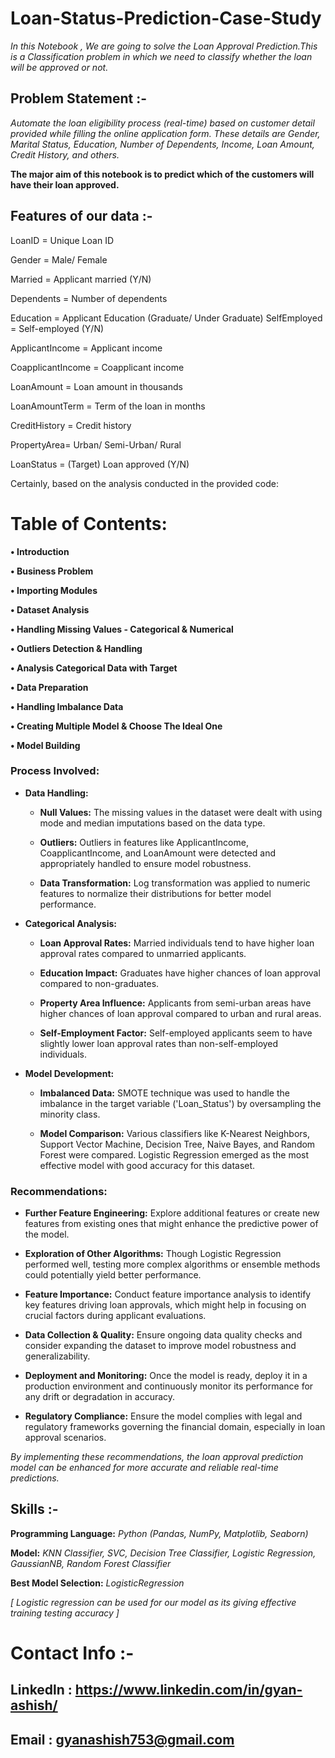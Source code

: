 # Loan-Status-Prediction-Case-Study

_In this Notebook , We are going to solve the Loan Approval Prediction.This is a Classification problem in which we need to classify whether the loan will be approved or not._

## Problem Statement :-
_Automate the loan eligibility process (real-time) based on customer detail provided while filling the online application form. These details are Gender, Marital Status, Education, Number of Dependents, Income, Loan Amount, Credit History, and others._

**The major aim of this notebook is to predict which of the customers will have their loan approved.**

## Features of our data :-
LoanID = Unique Loan ID

Gender = Male/ Female

Married = Applicant married (Y/N)

Dependents = Number of dependents

Education = Applicant Education (Graduate/ Under Graduate)
SelfEmployed = Self-employed (Y/N)

ApplicantIncome = Applicant income

CoapplicantIncome = Coapplicant income

LoanAmount = Loan amount in thousands

LoanAmountTerm = Term of the loan in months

CreditHistory = Credit history

PropertyArea= Urban/ Semi-Urban/ Rural

LoanStatus = (Target) Loan approved (Y/N)

Certainly, based on the analysis conducted in the provided code:


# **Table of Contents:**

**• Introduction**

**• Business Problem**

**• Importing Modules**

**• Dataset Analysis**

**• Handling Missing Values - Categorical & Numerical**

**• Outliers Detection & Handling**

**• Analysis Categorical Data with Target**

**• Data Preparation**

**• Handling Imbalance Data**

**• Creating Multiple Model & Choose The Ideal One**

**• Model Building**

### Process Involved:

- **Data Handling:**

  - **Null Values:** The missing values in the dataset were dealt with using mode and median imputations based on the data type.

  - **Outliers:** Outliers in features like ApplicantIncome, CoapplicantIncome, and LoanAmount were detected and appropriately handled to ensure model robustness.

  - **Data Transformation:** Log transformation was applied to numeric features to normalize their distributions for better model performance.

- **Categorical Analysis:**

  - **Loan Approval Rates:** Married individuals tend to have higher loan approval rates compared to unmarried applicants.

  - **Education Impact:** Graduates have higher chances of loan approval compared to non-graduates.

  - **Property Area Influence:** Applicants from semi-urban areas have higher chances of loan approval compared to urban and rural areas.

  - **Self-Employment Factor:** Self-employed applicants seem to have slightly lower loan approval rates than non-self-employed individuals.

- **Model Development:**

  - **Imbalanced Data:** SMOTE technique was used to handle the imbalance in the target variable ('Loan_Status') by oversampling the minority class.

  - **Model Comparison:** Various classifiers like K-Nearest Neighbors, Support Vector Machine, Decision Tree, Naive Bayes, and Random Forest were compared. Logistic Regression emerged as the most effective model with good accuracy for this dataset.

### Recommendations:

- **Further Feature Engineering:** Explore additional features or create new features from existing ones that might enhance the predictive power of the model.

- **Exploration of Other Algorithms:** Though Logistic Regression performed well, testing more complex algorithms or ensemble methods could potentially yield better performance.

- **Feature Importance:** Conduct feature importance analysis to identify key features driving loan approvals, which might help in focusing on crucial factors during applicant evaluations.

- **Data Collection & Quality:** Ensure ongoing data quality checks and consider expanding the dataset to improve model robustness and generalizability.

- **Deployment and Monitoring:** Once the model is ready, deploy it in a production environment and continuously monitor its performance for any drift or degradation in accuracy.

- **Regulatory Compliance:** Ensure the model complies with legal and regulatory frameworks governing the financial domain, especially in loan approval scenarios.

_By implementing these recommendations, the loan approval prediction model can be enhanced for more accurate and reliable real-time predictions._


## Skills :-
**Programming Language:** *Python (Pandas, NumPy, Matplotlib, Seaborn)*

**Model:** *KNN Classifier, SVC, Decision Tree Classifier, Logistic Regression, GaussianNB, Random Forest Classifier*

**Best Model Selection:** *LogisticRegression*

_[ Logistic regression can be used for our model as its giving effective training testing accuracy ]_

# Contact Info :-

## Linkedln : https://www.linkedin.com/in/gyan-ashish/

## Email : gyanashish753@gmail.com
